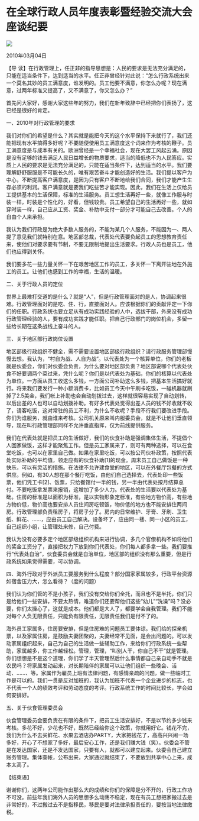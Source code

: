 # 在全球行政人员年度表彰暨经验交流大会座谈纪要
<img class="pv" src="https://api.visitor.plantree.me/visitor-badge/pv?namespace=plantree.me&key=renzhengfei-speeches/在全球行政人员年度表彰暨经验交流大会座谈纪要.md">



2010年03月04日



【导  读】在行政管理上，任正非的指导思想是：人民的要求是无法充分满足的，只能在适当条件下，达到适当的水平。任正非曾经针对此说：“怎么行政系统出来一个莫名其妙的员工满意度，谁发明的。员工他要不满意，你怎么办呢？现在满意，过两年标准又提高了，又不满意了，你又怎么办？”



首先问大家好，感谢大家这些年的努力，我们在新年致辞中已经把你们表扬了，这已经是很好的肯定。

一、2010年对行政管理的要求

我们对你们的希望是什么？其实就是能把今天的这个水平保持下来就行了，我们还能把现有水平搞得多好呢？不要随便使用员工满意度这个词来作为考核的鞭子。员工满意度是与成本有关的。欧洲曾经是一个幸福社会，现在大罢工风起云涌。原因是没有足够的钱去满足人民日益增长的物质要求，适当的降低也不为人民答应。实质上人民的要求是无法充分满足的，只能在适当条件下，达到适当的水平。我们要理解舒舒服服是不可能长久的，唯有艰苦奋斗才能创造好的生活。我们提以客户为中心，不断提高客户满意度，是因为只有客户不断地给我们合同，我们才能产生生存必须的利润。客户满意就是要我们吃些苦才能实现。因此，我们在生活上仅给员工提供基本的生活保障，标准的生活服务。员工想生活再好一些，就像工作服与时装一样，时装是个性化的，好看，但钱较贵。员工希望自己的生活再好一些，就如穿时装一样，自己应从工资、奖金、补助中支付一部分才可能自己去改善。个人的自由个人来承担。

我认为我们行政是为绝大多数人服务的，不能为某几个人服务，不能因为一、两人提了意见我们就特别在意。地区部总裁，代表处代表要负起员工的思想教育责任来，使他们对要求要有节制，不要无限制地提出生活要求。行政人员也是员工，他们也应得到关怀。

我们要多花一些力量关怀一下在艰苦地区工作的员工，多关怀一下离开驻地在外施工的员工。让他们也感到工作的幸福，生活的温暖。

二、关于行政人员的定位

世界上最难打交道的是什么？就是“人”，但是行政管理面对的是人，协调起来很难。行政管理面对的是吃、住、行，直接面对人。应该根据你们的贡献评定一下你们的任职。行政系统也要立足从有成功实践经验的人中，选拔干部，外来没有成功行政管理经验的人，要有成功实践才能任职。把自己行政部门的岗位机会，多留一些给长期在这条战线上奋斗的人。

三、关于地区部行政岗位设置

地区部级行政组织不健全，需不需要设置地区部级行政组织？请行政服务管理部慢慢去想。我认为，“村自为战、人自为战”。以代表处为一个核算单位，你们的老板就是伙委会，你们对伙委会负责，为什么要对地区部负责？地区部说哪个代表处伙食不好要调两个菜过来，凭什么呢？你们是以代表处为基础，你们的核算以代表处为单位。一方面从员工收这么多钱，一方面公司补助这么多钱，把基本生活搞好就行。将来我们要发行一种小额消费卡，比如员工今天中午刷卡吃饭，一碰机器就刷掉了2.5美金，我们帐上补助也会自动划拨过去，这样就很容易实现了自动划转，以后出差的人也可以自动划拨补助。有好多代表处觉得出差人员的钱不好收就不收了，请客吃饭，这对常驻的员工不利，为什么不收呢？手段不行我们要改进手段。你们为谁服务，就由谁来考核。公司机关原来叫内服委员会，就是不让他们垂直领导，现在叫行政管理部同样不允许垂直指挥，仅为前线提供服务。

我们在代表处就是把员工的生活做好，我们的伙食补助是强调集体生活，不提倡个人回家做饭，这样才能聚焦工作。但是员工家属来了，则可有两种选择，可以在食堂吃饭，也可以在家里自己做。如果在家里吃饭，可以按公司伙补政策，按照代表处实际补助的平均值，领走应有的伙食补助[1]的现金。周末员工自己做饭是一种快乐，可以有灵活的措施。在法律不允许建食堂的地区，可以在外餐厅包餐的方式供应。例如，有30人想在那个餐厅吃饭，由他们自己选择去，代表处印一些饭票，他们凭工卡[2]、饭票，只给餐馆付一半的钱，另一半由代表处按月结算总付。不要吃饭拿发票来报销，这增加了多少人力。代表处的生活要以代表处为基础。住房的标准是以面积为标准，是以实物形象定标准，有些地方物价高，有些地方物价低，物价高也要安排人员住间房吃顿饭，物价低的地方也不能安排住两间房。行政管理部负责租房子，将房子分了。房内的日常维护、牙膏、牙刷、卫生纸、鲜花、……，应由员工自己解决。设备坏了，应由同一楼、同一小区的员工，自己组织小组，让管理处来修，自己付费。

我认为没有必要多定个地区部级组织机构来进行协调，多几个官僚机构不如将他们的奖金工资分了，直接把权力下放到你们代表处，你们每人都多拿一些。我们要推行“代表处自治”，伙食委员会就是自治单位，地区部的组织没有那么重要，但是行政系统如果觉得需要，可以协调。

四、海外行政对于外派员工要服务到什么程度？部分国家家属较多，行政平台资源如宿舍压力大，怎么看待？（度的问题）

我们认为你们管的不是小孩子，我们没有交给你们全托，而且也不是半托，你们只是给他们一些安排，不要太热情，难道你们还要帮他们这些“幼儿”“洗澡”吗？没必要，你们太操心了，这就是成本。他们都是大人了，都要学会自我管理。我们不能对每个人负无限责任，只能负有限责任，无限责任我们是付不了的。

海外员工家属多，住房要安排，但是住房难的问题员工要体谅。我们给的探亲机票，以及家属住房，是鼓励夫妻团聚的，夫妻经常不见面，是会出问题的。可以发动家属组织起来，自己为自己的生活做一些辅助工作，来给你们行政系统一些帮助，家属越多，你工作越轻松。管理，管理，“叫别人干，你自己不干”就是管理。你们想想是不是这个道理，你们学了半天管理然后什么事情都自己亲自动手不就是农民吗？将家属发动起来，对长期陪伴的家属可以让他们组织一些晚会、活动、……、等。家属作为雇员上班有法律问题，有感情亲疏的问题，做一些临时工作是可以的。我们一贯是反对加班的，我认为加班不代表一个企业进步的标志，也不代表一个人的绩效考评和劳动态度的考评。行政系统工作的时间比较长，学会如何安排好。

五、关于伙食管理委员会

伙食管理委员会要负责在有限的条件下，把员工生活安排好，不是以节约多少钱来考核。多花不好，少花也不好，既然已经给你这个政策，你就用好它。钱花不完，我们为什么不去买鲜花、水果去酒店办PARTY，大家把钱花了，高高兴兴闹一场多好，开心了不想家了多好，最后安心工作，还是我们赚大钱（笑）。伙委会不管是在发达国家，还是不发达国家，只要有人，就都可以建立起来。伙委会自己建立账务管理。集体查帐，公布出来，大家通过就结束了，不要放到共享中心上来，成本太高了。

【结束语】

谢谢你们，这两年公司能作出那么大的成绩和你们的保障是分不开的，行政工作功不可没。前些年我们海外人员的思想多么动荡不稳定，现在有员工想把家搬过去是非常好的，不过搬过去不是指移民，移民是要对法律承担责任的，要按当地法律缴税。

